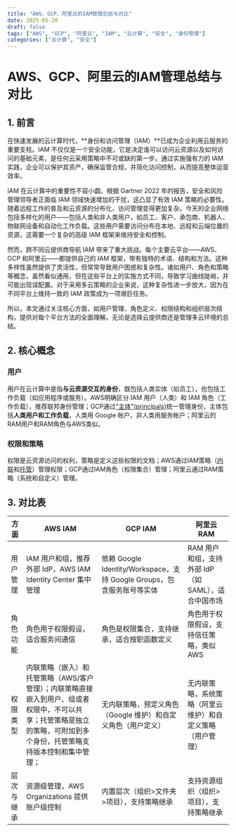 ```yaml
---
title: "AWS、GCP、阿里云的IAM管理总结与对比"
date: 2025-05-20
draft: false
tags: ["AWS", "GCP", "阿里云", "IAM", "云计算", "安全", "身份管理"]
categories: ["云计算", "安全"]
---
```


# AWS、GCP、阿里云的IAM管理总结与对比

## 1. 前言

在快速发展的云计算时代，**身份和访问管理（IAM）**已成为企业利用云服务的重要支柱。IAM 不仅仅是一个安全功能，它是决定谁可以访问云资源以及如何访问的基础元素，是任何云采用策略中不可或缺的第一步。通过实施强有力的 IAM 实践，企业可以保护其资产，确保监管合规，并简化访问控制，从而提高整体运营效率。

IAM 在云计算中的重要性不容小觑。根据 Gartner 2022 年的报告，安全和风险管理领导者正面临 IAM 领域快速增加的干扰，这凸显了有效 IAM 策略的必要性。随着远程工作的普及和云资源的分布化，访问管理变得更加复杂。今天的企业网络包括多样化的用户——包括人类和非人类用户，如员工、客户、承包商、机器人、物联网设备和自动化工作负载。这些用户需要访问分布在本地、远程和云端位置的资源，这需要一个复杂的高级 IAM 框架来维持安全和控制。

然而，跨不同云提供商导航 IAM 带来了重大挑战。每个主要云平台——AWS、GCP 和阿里云——都提供自己的 IAM 框架，带有独特的术语、结构和方法。这种多样性虽然提供了灵活性，但常常导致用户困惑和复杂性。诸如用户、角色和策略等概念，虽然看似通用，但在这些平台上的实施方式不同，导致学习曲线陡峭，并可能出现误配置。对于采用多云策略的企业来说，这种复杂性进一步放大，因为在不同平台上维持一致的 IAM 政策成为一项艰巨任务。

所以，本文通过关注核心方面，如用户管理、角色定义、权限结构和组织层次结构，提供对每个平台方法的全面理解。无论是选择云提供商还是管理多云环境的总结。

## 2. 核心概念

### 用户

用户在云计算中是指**与云资源交互的身份**，既包括人类实体（如员工），也包括工作负载（如应用程序或服务）。AWS明确区分 IAM 用户（人类）和 IAM 角色（工作负载），推荐联邦身份管理；GCP通过["主体"(principals)](https://cloud.google.com/iam/docs/principals-overview)统一管理身份，主体包括**人类用户和工作负载**，人类用 Google 帐户，非人类用服务帐户；阿里云的RAM用户和RAM角色与AWS类似。

### 权限和策略

权限是云资源访问的权利，策略是定义这些权限的文档；AWS通过IAM策略（<u>内联</u>和<u>托管</u>）管理权限；GCP通过IAM角色（权限集合）管理；阿里云通过RAM策略（系统和自定义）管理。

## 3. 对比表

| 方面       | AWS IAM                                                      | GCP IAM                                                      | 阿里云 RAM                                                  |
| ---------- | ------------------------------------------------------------ | ------------------------------------------------------------ | ----------------------------------------------------------- |
| 用户管理   | IAM 用户和组，推荐外部 IdP，AWS IAM Identity Center 集中管理 | 依赖 Google Identity/Workspace，支持 Google Groups，包含服务账号等实体 | RAM 用户和组，支持外部 IdP（如 SAML），适合中国市场         |
| 角色功能   | 角色用于权限假设，适合服务间通信                             | 角色是权限集合，支持继承，适合按职函数定义                   | 角色用于权限假设，支持信任策略，类似 AWS                    |
| 权限类型   | 内联策略（嵌入）和托管策略（AWS/客户管理）；内联策略直接嵌入到用户、组或者权限中，不可以共享；托管策略是独立的策略，可附加到多个身份，托管策略支持版本控制和集中管理； | 无内联策略，预定义角色（Google 维护）和自定义角色（用户定义） | 无内联策略，系统策略（阿里云 维护）和自定义策略（用户管理） |
| 层次与继承 | 资源级管理，AWS Organizations 提供账户级控制                 | 内置层次（组织>文件夹>项目），支持策略继承                   | 支持资源组织（组织>项目），支持策略继承                     |
